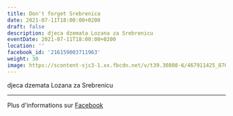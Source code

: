 ```yaml
---
title: Don't forget Srebrenica
date: 2021-07-11T18:00:00+0200
draft: false
description: djeca dzemata Lozana za Srebrenicu
eventDate: 2021-07-11T18:00:00+0200
location: ''
facebook_id: '216159003711963'
weight: 30
image: https://scontent-sjc3-1.xx.fbcdn.net/v/t39.30808-6/467911425_8702124949883247_8451066247417132989_n.jpg?_nc_cat=103&ccb=1-7&_nc_sid=9e60e4&_nc_ohc=7xwaBC2Rgn8Q7kNvwGhvOj6&_nc_oc=AdnVX7LfqEBLpeP6P3041MQ3EMWWMTAyP62ewQ16yEGai4Vk38sm9bd38cixQN47RO0&_nc_zt=23&_nc_ht=scontent-sjc3-1.xx&edm=ABTKTjYEAAAA&_nc_gid=QA0vnya-EtuvDfDcoRAE_Q&oh=00_AfM0C65IS0h6yPch5Vb51pwlwHXsaJZmIPJbXqRm6yLARQ&oe=686002D9
---
```


djeca dzemata Lozana za Srebrenicu

---

Plus d'informations sur [Facebook](https://facebook.com/events/216159003711963)